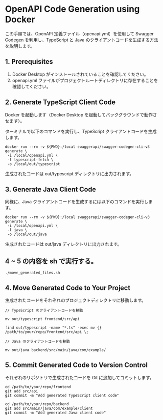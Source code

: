 # OpenAPI Code Generation using Docker

この手順では、OpenAPI 定義ファイル（openapi.yml）を使用して Swagger Codegen を利用し、TypeScript と Java のクライアントコードを生成する方法を説明します。

## 1. Prerequisites

1.  Docker Desktop がインストールされていることを確認してください。
2.  openapi.yml ファイルがプロジェクトルートディレクトリに存在することを確認してください。

## 2. Generate TypeScript Client Code

Docker を起動します（Docker Desktop を起動してバックグラウンドで動作させます）。

ターミナルで以下のコマンドを実行し、TypeScript クライアントコードを生成します。

```
docker run --rm -v ${PWD}:/local swaggerapi/swagger-codegen-cli-v3 generate \
 -i /local/openapi.yml \
 -l typescript-fetch \
 -o /local/out/typescript
```

生成されたコードは out/typescript ディレクトリに出力されます。

## 3. Generate Java Client Code

同様に、Java クライアントコードを生成するには以下のコマンドを実行します。

```
docker run --rm -v ${PWD}:/local swaggerapi/swagger-codegen-cli-v3 generate \
 -i /local/openapi.yml \
 -l java \
 -o /local/out/java
```

生成されたコードは out/java ディレクトリに出力されます。

## 4 ~ 5 の内容を sh で実行する。

```
./move_generated_files.sh
```

## 4. Move Generated Code to Your Project

生成されたコードをそれぞれのプロジェクトディレクトリに移動します。

```
// TypeScript のクライアントコードを移動

mv out/typescript frontend/src/api

find out/typescript -name "*.ts" -exec mv {} /path/to/your/repo/frontend/src/api \;

// Java のクライアントコードを移動

mv out/java backend/src/main/java/com/example/

```

## 5. Commit Generated Code to Version Control

それぞれのリポジトリで生成されたコードを Git に追加してコミットします。

```
cd /path/to/your/repo/frontend
git add src/api
git commit -m "Add generated TypeScript client code"

cd /path/to/your/repo/backend
git add src/main/java/com/example/client
git commit -m "Add generated Java client code"
```
